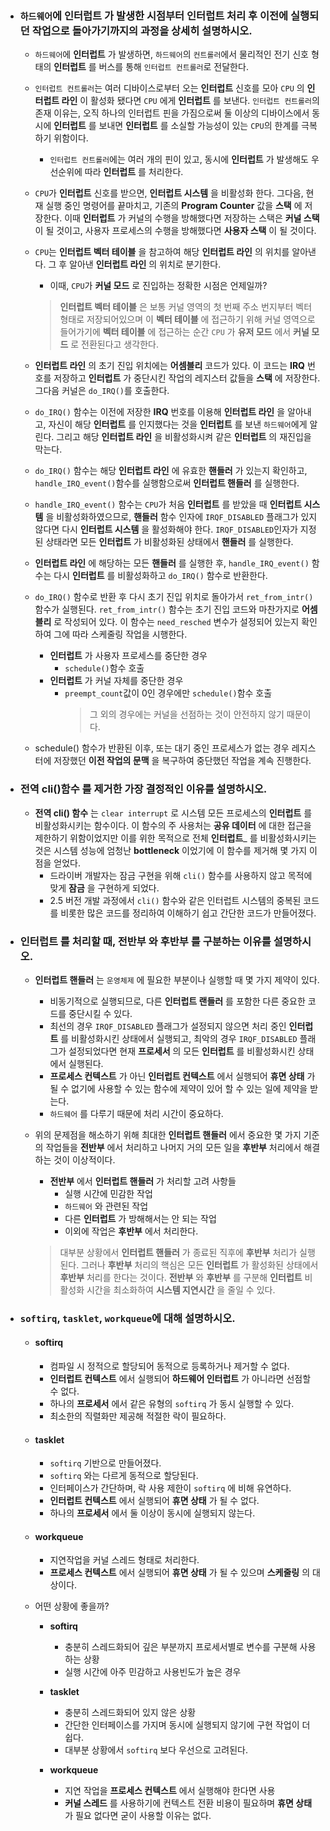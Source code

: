 - ### `하드웨어`에 __인터럽트__ 가 발생한 시점부터 __인터럽트__ 처리 후 이전에 실행되던 작업으로 돌아가기까지의 과정을 상세히 설명하시오.
    
	- `하드웨어`에 __인터럽트__ 가 발생하면, `하드웨어`의 `컨트롤러`에서 물리적인 전기 신호 형태의 __인터럽트__ 를 버스를 통해 `인터럽트 컨트롤러`로 전달한다.
    
	- `인터럽트 컨트롤러`는 여러 디바이스로부터 오는 __인터럽트__ 신호를 모아 `CPU` 의 __인터럽트 라인__ 이 활성화 됐다면 `CPU` 에게 __인터럽트__ 를 보낸다. `인터럽트 컨트롤러`의 존재 이유는, 오직 하나의 인터럽트 핀을 가짐으로써 둘 이상의 디바이스에서 동시에 __인터럽트__ 를 보내면 __인터럽트__ 를 소실할 가능성이 있는 `CPU`의 한계를 극복하기 위함이다. 
		- `인터럽트 컨트롤러`에는 여러 개의 핀이 있고, 동시에 __인터럽트__ 가 발생해도 우선순위에 따라 __인터럽트__ 를 처리한다.

    - `CPU`가 __인터럽트__ 신호를 받으면, __인터럽트 시스템__ 을 비활성화 한다. 그다음, 현재 실행 중인 명령어를 끝마치고, 기존의 __Program Counter__ 값을 __스택__ 에 저장한다. 이때 __인터럽트__ 가 커널의 수행을 방해했다면 저장하는 스택은 __커널 스택__ 이 될 것이고, 사용자 프로세스의 수행을 방해했다면 __사용자 스택__ 이 될 것이다.

    - `CPU`는 __인터럽트 벡터 테이블__ 을 참고하여 해당 __인터럽트 라인__ 의 위치를 알아낸다. 그 후 알아낸 __인터럽트 라인__ 의 위치로 분기한다.
        - 이때, `CPU`가 __커널 모드__ 로 진입하는 정확한 시점은 언제일까?
		> __인터럽트 벡터 테이블__ 은 보통 커널 영역의 첫 번째 주소 번지부터 벡터 형태로 저장되어있으며 이 __벡터 테이블__ 에 접근하기 위해 커널 영역으로 들어가기에 __벡터 테이블__ 에 접근하는 순간 `CPU` 가 __유저 모드__ 에서 __커널 모드__ 로 전환된다고 생각한다.
    
	- __인터럽트 라인__ 의 초기 진입 위치에는 __어셈블리__ 코드가 있다. 이 코드는 __IRQ__ 번호를 저장하고 __인터럽트__ 가 중단시킨 작업의 레지스터 값들을 __스택__ 에 저장한다. 그다음 커널은 `do_IRQ()`를 호출한다.
    
	- `do_IRQ()` 함수는 이전에 저장한 __IRQ__ 번호를 이용해 __인터럽트 라인__ 을 알아내고, 자신이 해당 __인터럽트__ 를 인지했다는 것을 __인터럽트__ 를 보낸 `하드웨어`에게 알린다. 그리고 해당 __인터럽트 라인__ 을 비활성화시켜 같은 __인터럽트__ 의 재진입을 막는다.
    
	- `do_IRQ()` 함수는 해당 __인터럽트 라인__ 에 유효한 __핸들러__ 가 있는지 확인하고, `handle_IRQ_event()`함수를 실행함으로써 __인터럽트 핸들러__ 를 실행한다.
    
	- `handle_IRQ_event()` 함수는 `CPU`가 처음 __인터럽트__ 를 받았을 때 __인터럽트 시스템__ 을 비활성화하였으므로, __핸들러__ 함수 인자에 `IRQF_DISABLED` 플래그가 있지 않다면 다시 __인터럽트 시스템__ 을 활성화해야 한다. `IRQF_DISABLED`인자가 지정된 상태라면 모든 __인터럽트__ 가 비활성화된 상태에서 __핸들러__ 를 실행한다. 
    
	- __인터럽트 라인__ 에 해당하는 모든 __핸들러__ 를 실행한 후, `handle_IRQ_event()` 함수는 다시 __인터럽트__ 를 비활성화하고 `do_IRQ()` 함수로 반환한다. 
    
	- `do_IRQ()` 함수로 반환 후 다시 초기 진입 위치로 돌아가서 `ret_from_intr()` 함수가 실행된다. `ret_from_intr()` 함수는 초기 진입 코드와 마찬가지로 __어셈블리__ 로 작성되어 있다. 이 함수는 `need_resched` 변수가 설정되어 있는지 확인하여 그에 따라 스케줄링 작업을 시행한다. 
        - __인터럽트__ 가 사용자 프로세스를 중단한 경우
            - `schedule()`함수 호출
        - __인터럽트__ 가 커널 자체를 중단한 경우
            - `preempt_count`값이 0인 경우에만 `schedule()`함수 호출
				> 그 외의 경우에는 커널을 선점하는 것이 안전하지 않기 때문이다.
    
	- schedule() 함수가 반환된 이후, 또는 대기 중인 프로세스가 없는 경우 레지스터에 저장했던 __이전 작업의 문맥__ 을 복구하여 중단했던 작업을 계속 진행한다.

- ### __전역 cli()함수__ 를 제거한 가장 결정적인 이유를 설명하시오.
    
	- __전역 cli() 함수__ 는 `clear interrupt` 로 시스템 모든 프로세스의 __인터럽트__ 를 비활성화시키는 함수이다. 이 함수의 주 사용처는 __공유 데이터__ 에 대한 접근을 제한하기 위함이었지만 이를 위한 목적으로 전체 __인터럽트___ 를 비활성화시키는 것은 시스템 성능에 엄청난 __bottleneck__ 이었기에 이 함수를 제거해 몇 가지 이점을 얻었다.
		- 드라이버 개발자는 잠금 구현을 위해 `cli()` 함수를 사용하지 않고 목적에 맞게 __잠금__ 을 구현하게 되었다.
		- 2.5 버전 개발 과정에서 `cli()` 함수와 같은 인터럽트 시스템의 중복된 코드를 비롯한 많은 코드를 정리하여 이해하기 쉽고 간단한 코드가 만들어졌다.


- ### __인터럽트__ 를 처리할 때, __전반부__ 와 __후반부__ 를 구분하는 이유를 설명하시오.
	
	- __인터럽트 핸들러__ 는 `운영체제` 에 필요한 부분이나 실행할 때 몇 가지 제약이 있다. 
		- 비동기적으로 실행되므로, 다른 __인터럽트 랜들러__ 를 포함한 다른 중요한 코드를 중단시킬 수 있다.
		- 최선의 경우 `IRQF_DISABLED` 플래그가 설정되지 않으면 처리 중인 __인터럽트__ 를 비활성화시킨 상태에서 실행되고, 최악의 경우 `IRQF_DISABLED` 플래그가 설정되었다면 현재 __프로세서__ 의 모든 __인터럽트__ 를 비활성화시킨 상태에서 실행된다.
		- __프로세스 컨텍스트__ 가 아닌 __인터럽트 컨텍스트__ 에서 실행되어 __휴면 상태__ 가 될 수 없기에 사용할 수 있는 함수에 제약이 있어 할 수 있는 일에 제약을 받는다.
		- `하드웨어` 를 다루기 때문에 처리 시간이 중요하다.
	
	- 위의 문제점을 해소하기 위해 최대한 __인터럽트 핸들러__ 에서 중요한 몇 가지 기준의 작업들을 __전반부__ 에서 처리하고 나머지 거의 모든 일을 __후반부__ 처리에서 해결하는 것이 이상적이다.
		- __전반부__ 에서 __인터럽트 핸들러__ 가 처리할 고려 사항들
			- 실행 시간에 민감한 작업
			- `하드웨어` 와 관련된 작업
			- 다른 __인터럽트__ 가 방해해서는 안 되는 작업
			- 이외에 작업은 __후반부__ 에서 처리한다.
	
		> 대부분 상황에서 __인터럽트 핸들러__ 가 종료된 직후에 __후반부__ 처리가 실행된다. 그러나 __후반부__ 처리의 핵심은 모든 __인터럽트__ 가 활성화된 상태에서 __후반부__ 처리를 한다는 것이다. __전반부__ 와 __후반부__ 를 구분해 __인터럽트__ 비활성화 시간을 최소화하여 __시스템 지연시간__ 을 줄일 수 있다.

- ### `softirq`, `tasklet`, `workqueue`에 대해 설명하시오.

	- #### __softirq__ 
		- 컴파일 시 정적으로 할당되어 동적으로 등록하거나 제거할 수 없다.
		- __인터럽트 컨텍스트__ 에서 실행되어 __하드웨어 인터럽트__ 가 아니라면 선점할 수 없다.
		- 하나의 __프로세서__ 에서 같은 유형의 `softirq` 가 동시 실행할 수 있다.
		- 최소한의 직렬화만 제공해 적절한 락이 필요하다.
		
	- #### __tasklet__ 
		- `softirq` 기반으로 만들어졌다.
		- `softirq` 와는 다르게 동적으로 할당된다.
		- 인터페이스가 간단하며, 락 사용 제한이 `softirq`	에 비해 유연하다.
		- __인터럽트 컨텍스트__ 에서 실행되어 __휴면 상태__ 가 될 수 없다.
		- 하나의 __프로세서__ 에서 둘 이상이 동시에 실행되지 않는다.
		
	- #### __workqueue__ 
		- 지연작업을 커널 스레드 형태로 처리한다.
		- __프로세스 컨텍스트__ 에서 실행되어 __휴면 상태__ 가 될 수 있으며 __스케줄링__ 의 대상이다.
		
	- 어떤 상황에 좋을까?
		- __softirq__
			- 충분히 스레드화되어 깊은 부분까지 프로세서별로 변수를 구분해 사용하는 상황
			- 실행 시간에 아주 민감하고 사용빈도가 높은 경우
			
		- __tasklet__
			- 충분히 스레드화되어 있지 않은 상황
			- 간단한 인터페이스를 가지며 동시에 실행되지 않기에 구현 작업이 더 쉽다.
			- 대부분 상황에서 `softirq` 보다 우선으로 고려된다.
		
		- __workqueue__ 
			- 지연 작업을 __프로세스 컨텍스트__ 에서 실행해야 한다면 사용
			- __커널 스레드__ 를 사용하기에 컨텍스트 전환 비용이 필요하며 __휴면 상태__ 가 필요 없다면 굳이 사용할 이유는 없다.
			
